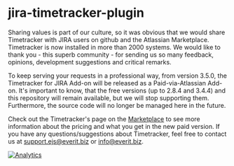 jira-timetracker-plugin
=======================

Sharing values is part of our culture, so it was obvious that we would share Timetracker with JIRA users on github and the Atlassian Marketplace. Timetracker is now installed in more than 2000 systems. We would like to thank you - this superb community - for sending us so many feedback, opinions, development suggestions and critical remarks.

To keep serving your requests in a professional way, from version 3.5.0, the Timetracker for JIRA Add-on will be released as a Paid-via-Atlassian Add-on. 
It's important to know, that the free versions (up to 2.8.4 and 3.4.4) and this repository will remain available, but we will stop supporting them. Furthermore, the source code will no longer be managed here in the future.

Check out the Timetracker's page on the [Marketplace](https://marketplace.atlassian.com/plugins/org.everit.jira.timetracker.plugin/server/overview) to see more information about the pricing and what you get in the new paid version.
If you have any questions/suggestions about Timetracker, feel free to contact us at support.ejs@everit.biz or info@everit.biz.

[![Analytics](https://ga-beacon.appspot.com/UA-15041869-4/everit-org/jira-timetracker-plugin)](https://github.com/igrigorik/ga-beacon)
